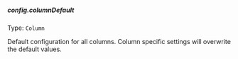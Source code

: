 ##### config.columnDefault
Type: `Column`

Default configuration for all columns. Column specific settings will overwrite the default values.
